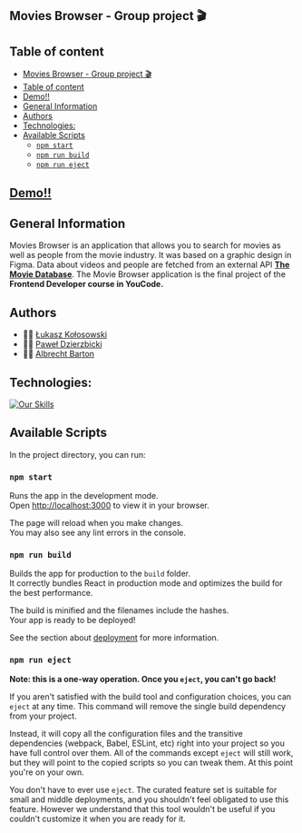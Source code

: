 ## Movies Browser - Group project  🎬 

## Table of content

- [Movies Browser - Group project  🎬](#movies-browser---group-project--)
- [Table of content](#table-of-content)
- [Demo!!](#demo)
- [General Information](#general-information)
- [Authors](#authors)
- [Technologies:](#technologies)
- [Available Scripts](#available-scripts)
  - [`npm start`](#npm-start)
  - [`npm run build`](#npm-run-build)
  - [`npm run eject`](#npm-run-eject)

## [Demo!!](https://lkkolosowski.github.io/movies-browser/)

## General Information
Movies Browser is an application that allows you to search for movies as well as people from the movie industry. 
It was based on a graphic design in Figma. Data about videos and people are fetched from an external API [**The Movie Database**](https://www.themoviedb.org/).
The Movie Browser application is the final project of the **Frontend Developer course in YouCode.**

## Authors

- 👩‍💻 [Łukasz Kołosowski](https://github.com/lkkolosowski)
- 👩‍💻 [Paweł Dzierzbicki](https://github.com/PawelDzi)
- 👩‍💻 [Albrecht Barton](https://github.com/Albrecht-Albi)

## Technologies:
[![Our Skills](https://skillicons.dev/icons?i=js,html,css,react,redux,styledcomponents,vscode,figma,git,github)](https://skillicons.dev)

## Available Scripts

In the project directory, you can run:

### `npm start`

Runs the app in the development mode.\
Open [http://localhost:3000](http://localhost:3000) to view it in your browser.

The page will reload when you make changes.\
You may also see any lint errors in the console.

### `npm run build`

Builds the app for production to the `build` folder.\
It correctly bundles React in production mode and optimizes the build for the best performance.

The build is minified and the filenames include the hashes.\
Your app is ready to be deployed!

See the section about [deployment](https://facebook.github.io/create-react-app/docs/deployment) for more information.

### `npm run eject`

**Note: this is a one-way operation. Once you `eject`, you can't go back!**

If you aren't satisfied with the build tool and configuration choices, you can `eject` at any time. This command will remove the single build dependency from your project.

Instead, it will copy all the configuration files and the transitive dependencies (webpack, Babel, ESLint, etc) right into your project so you have full control over them. All of the commands except `eject` will still work, but they will point to the copied scripts so you can tweak them. At this point you're on your own.

You don't have to ever use `eject`. The curated feature set is suitable for small and middle deployments, and you shouldn't feel obligated to use this feature. However we understand that this tool wouldn't be useful if you couldn't customize it when you are ready for it.

